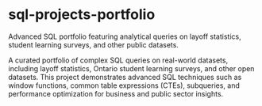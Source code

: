 # sql-projects-portfolio
Advanced SQL portfolio featuring analytical queries on layoff statistics, student learning surveys, and other public datasets.

A curated portfolio of complex SQL queries on real-world datasets, including layoff statistics, Ontario student learning surveys, and other open datasets. This project demonstrates advanced SQL techniques such as window functions, common table expressions (CTEs), subqueries, and performance optimization for business and public sector insights.
